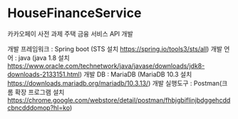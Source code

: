 # HouseFinanceService
카카오페이 사전 과제 주택 금융 서비스 API 개발

개발 프레임워크 : Spring boot (STS 설치 https://spring.io/tools3/sts/all)
개발 언어 : java (java 1.8 설치 https://www.oracle.com/technetwork/java/javase/downloads/jdk8-downloads-2133151.html)
개발 DB : MariaDB (MariaDB 10.3 설치 https://downloads.mariadb.org/mariadb/10.3.13/)
개발 실행도구 : Postman(크롬 확장 프로그램 설치 https://chrome.google.com/webstore/detail/postman/fhbjgbiflinjbdggehcddcbncdddomop?hl=ko)

